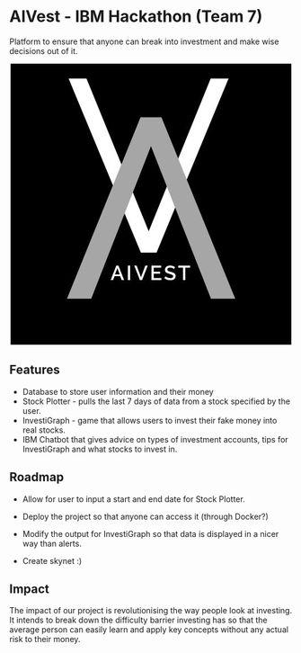 
# AIVest - IBM Hackathon (Team 7)
Platform to ensure that anyone can break into investment and make wise decisions out of it.


<p align="center">
<img alt="Logo" src="https://github.com/abuhamideh/IBM-Hackathon/blob/9ff31ec208b32542b9f1f479d09cb484cbf065ff/AIVerse.jpg"/>
</p>

## Features

- Database to store user information and their money
- Stock Plotter -  pulls the last 7 days of data from a stock specified by the user.
- InvestiGraph - game that allows users to invest their fake money into real stocks.
- IBM Chatbot that gives advice on types of investment accounts, tips for InvestiGraph and what stocks to invest in.




## Roadmap

- Allow for user to input a start and end date for Stock Plotter.

- Deploy the project so that anyone can access it (through Docker?)

- Modify the output for InvestiGraph so that data is displayed in a nicer way than alerts.

- Create skynet :)


## Impact

The impact of our project is revolutionising the way people look at investing. It intends to break down the difficulty barrier investing has so that the average person can easily learn and apply key concepts without any actual risk to their money.
